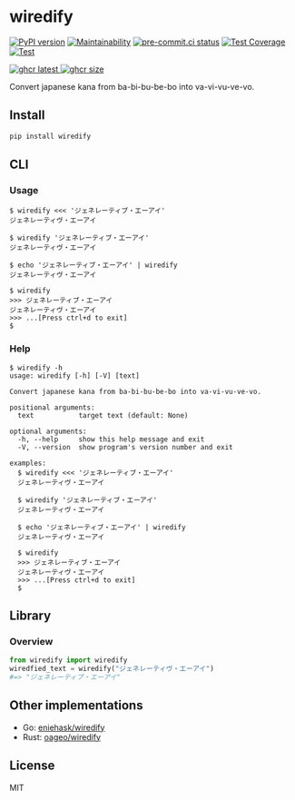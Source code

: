# wiredify

[![PyPI version](
  <https://badge.fury.io/py/wiredify.svg>
  )](
  <https://badge.fury.io/py/wiredify>
) [![Maintainability](
  <https://api.codeclimate.com/v1/badges/af70c14ac330cd2c86dc/maintainability>
  )](
  <https://codeclimate.com/github/eggplants/wiredify/maintainability>
) [![pre-commit.ci status](
  <https://results.pre-commit.ci/badge/github/eggplants/wiredify/master.svg>
  )](
  <https://results.pre-commit.ci/latest/github/eggplants/wiredify/master>
) [![Test Coverage](
  <https://api.codeclimate.com/v1/badges/af70c14ac330cd2c86dc/test_coverage>
  )](
  <https://codeclimate.com/github/eggplants/wiredify/test_coverage>
) [![Test](
  <https://github.com/eggplants/wiredify/actions/workflows/test.yml/badge.svg>
  )](
  <https://github.com/eggplants/wiredify/actions/workflows/test.yml>
)

[![ghcr latest](
  <https://ghcr-badge.deta.dev/eggplants/wiredify/latest_tag?trim=major&label=latest>
 ) ![ghcr size](
  <https://ghcr-badge.deta.dev/eggplants/wiredify/size>
)](
  <https://github.com/eggplants/wiredify/pkgs/container/wiredify>
)

Convert japanese kana from ba-bi-bu-be-bo into va-vi-vu-ve-vo.

## Install

```bash
pip install wiredify
```

## CLI

### Usage

```shellsession
$ wiredify <<< 'ジェネレーティブ・エーアイ'
ジェネレーティヴ・エーアイ

$ wiredify 'ジェネレーティブ・エーアイ'
ジェネレーティヴ・エーアイ

$ echo 'ジェネレーティブ・エーアイ' | wiredify
ジェネレーティヴ・エーアイ

$ wiredify
>>> ジェネレーティブ・エーアイ
ジェネレーティヴ・エーアイ
>>> ...[Press ctrl+d to exit]
$
```

### Help

```shellsession
$ wiredify -h
usage: wiredify [-h] [-V] [text]

Convert japanese kana from ba-bi-bu-be-bo into va-vi-vu-ve-vo.

positional arguments:
  text           target text (default: None)

optional arguments:
  -h, --help     show this help message and exit
  -V, --version  show program's version number and exit

examples:
  $ wiredify <<< 'ジェネレーティブ・エーアイ'
  ジェネレーティヴ・エーアイ

  $ wiredify 'ジェネレーティブ・エーアイ'
  ジェネレーティヴ・エーアイ

  $ echo 'ジェネレーティブ・エーアイ' | wiredify
  ジェネレーティヴ・エーアイ

  $ wiredify
  >>> ジェネレーティブ・エーアイ
  ジェネレーティヴ・エーアイ
  >>> ...[Press ctrl+d to exit]
  $
```

## Library

### Overview

```python
from wiredify import wiredify
wiredfied_text = wiredify("ジェネレーティヴ・エーアイ")
#=> "ジェネレーティブ・エーアイ"
```

## Other implementations

- Go: [eniehask/wiredify](https://github.com/eniehack/wiredify)
- Rust: [oageo/wiredify](https://github.com/oageo/wiredify)

## License

MIT
